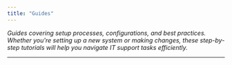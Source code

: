 ```yaml
---
title: "Guides"
---
```


*Guides covering setup processes, configurations, and best practices. Whether you're setting up a new system or making changes, these step-by-step tutorials will help you navigate IT support tasks efficiently.*
___